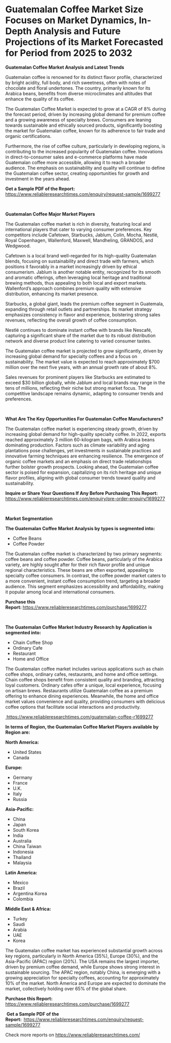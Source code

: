 <p><h1>Guatemalan Coffee Market Size Focuses on Market Dynamics, In-Depth Analysis and Future Projections of its Market Forecasted for Period from 2025 to 2032</h1></p><p><strong>Guatemalan Coffee Market Analysis and Latest Trends</strong></p>
<p><p>Guatemalan coffee is renowned for its distinct flavor profile, characterized by bright acidity, full body, and rich sweetness, often with notes of chocolate and floral undertones. The country, primarily known for its Arabica beans, benefits from diverse microclimates and altitudes that enhance the quality of its coffee. </p><p>The Guatemalan Coffee Market is expected to grow at a CAGR of 8% during the forecast period, driven by increasing global demand for premium coffee and a growing awareness of specialty brews. Consumers are leaning towards sustainable and ethically sourced products, significantly boosting the market for Guatemalan coffee, known for its adherence to fair trade and organic certifications. </p><p>Furthermore, the rise of coffee culture, particularly in developing regions, is contributing to the increased popularity of Guatemalan coffee. Innovations in direct-to-consumer sales and e-commerce platforms have made Guatemalan coffee more accessible, allowing it to reach a broader audience. The emphasis on sustainability and quality will continue to define the Guatemalan coffee sector, creating opportunities for growth and investment in the years ahead.</p></p>
<p><strong>Get a Sample PDF of the Report:&nbsp;</strong> <a href="https://www.reliableresearchtimes.com/enquiry/request-sample/1699277?utm_campaign=3518&utm_medium=2&utm_source=Github&utm_content=ia&utm_term=27032025&utm_id=guatemalan-coffee">https://www.reliableresearchtimes.com/enquiry/request-sample/1699277</a></p>
<p>&nbsp;</p>
<p><strong>Guatemalan Coffee Major Market Players</strong></p>
<p><p>The Guatemalan coffee market is rich in diversity, featuring local and international players that cater to varying consumer preferences. Key competitors include Cafetown, Starbucks, Jablum, Colin, Mocha, Nestlé, Royal Copenhagen, Wallenford, Maxwell, Mandheling, GRANDOS, and Wedgwood.</p><p>Cafetown is a local brand well-regarded for its high-quality Guatemalan blends, focusing on sustainability and direct trade with farmers, which positions it favorably in a market increasingly driven by ethical consumerism. Jablum is another notable entity, recognized for its smooth and aromatic offerings, often leveraging local heritage and traditional brewing methods, thus appealing to both local and export markets. Wallenford’s approach combines premium quality with extensive distribution, enhancing its market presence.</p><p>Starbucks, a global giant, leads the premium coffee segment in Guatemala, expanding through retail outlets and partnerships. Its market strategy emphasizes consistency in flavor and experience, bolstering strong sales revenues, reflecting the overall growth of coffee consumption.</p><p>Nestlé continues to dominate instant coffee with brands like Nescafé, capturing a significant share of the market due to its robust distribution network and diverse product line catering to varied consumer tastes.</p><p>The Guatemalan coffee market is projected to grow significantly, driven by increasing global demand for specialty coffees and a focus on sustainability. The market value is expected to reach approximately $700 million over the next five years, with an annual growth rate of about 8%.</p><p>Sales revenues for prominent players like Starbucks are estimated to exceed $30 billion globally, while Jablum and local brands may range in the tens of millions, reflecting their niche but strong market focus. The competitive landscape remains dynamic, adapting to consumer trends and preferences.</p></p>
<p>&nbsp;</p>
<p><strong>What Are The Key Opportunities For Guatemalan Coffee Manufacturers?</strong></p>
<p><p>The Guatemalan coffee market is experiencing steady growth, driven by increasing global demand for high-quality specialty coffee. In 2022, exports reached approximately 3 million 60-kilogram bags, with Arabica beans dominating production. Factors such as climate variability and aging plantations pose challenges, yet investments in sustainable practices and innovative farming techniques are enhancing resilience. The emergence of organic coffee markets and an emphasis on direct trade relationships further bolster growth prospects. Looking ahead, the Guatemalan coffee sector is poised for expansion, capitalizing on its rich heritage and unique flavor profiles, aligning with global consumer trends toward quality and sustainability.</p></p>
<p><strong>Inquire or Share Your Questions If Any Before Purchasing This Report:</strong> <a href="https://www.reliableresearchtimes.com/enquiry/pre-order-enquiry/1699277?utm_campaign=3518&utm_medium=2&utm_source=Github&utm_content=ia&utm_term=27032025&utm_id=guatemalan-coffee">https://www.reliableresearchtimes.com/enquiry/pre-order-enquiry/1699277</a></p>
<p>&nbsp;</p>
<p><strong>Market Segmentation</strong></p>
<p><strong>The Guatemalan Coffee Market Analysis by types is segmented into:</strong></p>
<p><ul><li>Coffee Beans</li><li>Coffee Powder</li></ul></p>
<p><p>The Guatemalan coffee market is characterized by two primary segments: coffee beans and coffee powder. Coffee beans, particularly of the Arabica variety, are highly sought after for their rich flavor profile and unique regional characteristics. These beans are often exported, appealing to specialty coffee consumers. In contrast, the coffee powder market caters to a more convenient, instant coffee consumption trend, targeting a broader audience. This segment emphasizes accessibility and affordability, making it popular among local and international consumers.</p></p>
<p><strong>Purchase this Report:&nbsp;</strong><a href="https://www.reliableresearchtimes.com/purchase/1699277?utm_campaign=3518&utm_medium=2&utm_source=Github&utm_content=ia&utm_term=27032025&utm_id=guatemalan-coffee">https://www.reliableresearchtimes.com/purchase/1699277</a></p>
<p>&nbsp;</p>
<p><strong>The Guatemalan Coffee Market Industry Research by Application is segmented into:</strong></p>
<p><ul><li>Chain Coffee Shop</li><li>Ordinary Cafe</li><li>Restaurant</li><li>Home and Office</li></ul></p>
<p><p>The Guatemalan coffee market includes various applications such as chain coffee shops, ordinary cafes, restaurants, and home and office settings. Chain coffee shops benefit from consistent quality and branding, attracting loyal customers. Ordinary cafes offer a unique, local experience, focusing on artisan brews. Restaurants utilize Guatemalan coffee as a premium offering to enhance dining experiences. Meanwhile, the home and office market values convenience and quality, providing consumers with delicious coffee options that facilitate social interactions and productivity.</p></p>
<p><a href="https://www.reliableresearchtimes.com/guatemalan-coffee-r1699277?utm_campaign=3518&utm_medium=2&utm_source=Github&utm_content=ia&utm_term=27032025&utm_id=guatemalan-coffee">&nbsp;https://www.reliableresearchtimes.com/guatemalan-coffee-r1699277</a></p>
<p><strong>In terms of Region, the Guatemalan Coffee Market Players available by Region are:</strong></p>
<p>
    <p> <strong> North America: </strong>
        <ul>
            <li>United States</li>
            <li>Canada</li>
        </ul>
        </p> 
    <p> <strong> Europe: </strong>
        <ul>
            <li>Germany</li>
            <li>France</li>
            <li>U.K.</li>
            <li>Italy</li>
            <li>Russia</li>
        </ul>
        </p> 
    <p> <strong> Asia-Pacific: </strong>
        <ul>
            <li>China</li>
            <li>Japan</li>
            <li>South Korea</li>
            <li>India</li>
            <li>Australia</li>
            <li>China Taiwan</li>
            <li>Indonesia</li>
            <li>Thailand</li>
            <li>Malaysia</li>
        </ul>
        </p> 
    <p> <strong> Latin America: </strong>
        <ul>
            <li>Mexico</li>
            <li>Brazil</li>
            <li>Argentina Korea</li>
            <li>Colombia</li>
        </ul>
        </p> 
    <p> <strong> Middle East & Africa: </strong>
        <ul>
            <li>Turkey</li>
            <li>Saudi</li>
            <li>Arabia</li>
            <li>UAE</li>
            <li>Korea</li>
        </ul>
    </p>
    </p>
<p><p>The Guatemalan coffee market has experienced substantial growth across key regions, particularly in North America (35%), Europe (30%), and the Asia-Pacific (APAC) region (20%). The USA remains the largest importer, driven by premium coffee demand, while Europe shows strong interest in sustainable sourcing. The APAC region, notably China, is emerging with a growing appreciation for specialty coffees, accounting for approximately 10% of the market. North America and Europe are expected to dominate the market, collectively holding over 65% of the global share.</p></p>
<p><strong>Purchase this Report: </strong><a href="https://www.reliableresearchtimes.com/purchase/1699277?utm_campaign=3518&utm_medium=2&utm_source=Github&utm_content=ia&utm_term=27032025&utm_id=guatemalan-coffee">https://www.reliableresearchtimes.com/purchase/1699277</a></p>
<p>&nbsp;<strong>Get a Sample PDF of the Report:&nbsp;&nbsp;</strong><a href="https://www.reliableresearchtimes.com/enquiry/request-sample/1699277?utm_campaign=3518&utm_medium=2&utm_source=Github&utm_content=ia&utm_term=27032025&utm_id=guatemalan-coffee">https://www.reliableresearchtimes.com/enquiry/request-sample/1699277</a></p>
<p><strong></strong></p>
<p>Check more reports on <a href="https://www.reliableresearchtimes.com/?utm_campaign=3518&utm_medium=2&utm_source=Github&utm_content=ia&utm_term=27032025&utm_id=guatemalan-coffee">https://www.reliableresearchtimes.com/</a></p>